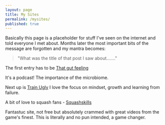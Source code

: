 ```yaml
---
layout: page
title: My Sites
permalink: /mysites/
published: true
---
```



Basically this page is a placeholder for stuff I've seen on the internet and told everyone I met about.
Months later the most important bits of the message are forgotten and my mantra becomes:

> "What was the title of that post I saw about......."

The first entry has to be [That gut feeling](https://www.bbc.co.uk/programmes/b07ff0hl)

It's a podcast! The importance of the microbiome.

Next up is [Train Ugly](http://trainugly.com)
I love the focus on mindset, growth and learning from failure.

A bit of love to squash fans -   [Squashskills](https://squashskills.com)

Fantastuc site, not free but absolutely crammed with great videos from the game's finest. This is literally and no pun intended, a game changer.
